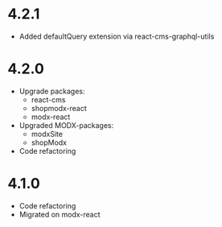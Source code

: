 

4.2.1
============================================
- Added defaultQuery extension via react-cms-graphql-utils

4.2.0
============================================
- Upgrade packages:
  - react-cms
  - shopmodx-react
  - modx-react
- Upgraded MODX-packages:
  - modxSite
  - shopModx
- Code refactoring

4.1.0
============================================
- Code refactoring
- Migrated on modx-react
